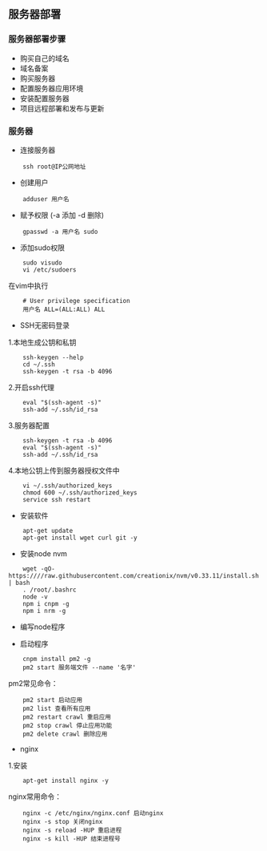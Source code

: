 ## 服务器部署

### 服务器部署步骤

- 购买自己的域名
- 域名备案
- 购买服务器
- 配置服务器应用环境
- 安装配置服务器
- 项目远程部署和发布与更新

### 服务器

- 连接服务器
```
    ssh root@IP公网地址
```

- 创建用户
```
    adduser 用户名
```

- 赋予权限 (-a 添加 -d 删除)
```
    gpasswd -a 用户名 sudo
```

- 添加sudo权限
```
    sudo visudo
    vi /etc/sudoers
```
在vim中执行
```
    # User privilege specification
    用户名 ALL=(ALL:ALL) ALL
```

- SSH无密码登录

1.本地生成公钥和私钥
```
    ssh-keygen --help
    cd ~/.ssh
    ssh-keygen -t rsa -b 4096
```

2.开启ssh代理
```
    eval "$(ssh-agent -s)"
    ssh-add ~/.ssh/id_rsa
```

3.服务器配置
```
    ssh-keygen -t rsa -b 4096
    eval "$(ssh-agent -s)"
    ssh-add ~/.ssh/id_rsa
```

4.本地公钥上传到服务器授权文件中
```
    vi ~/.ssh/authorized_keys
    chmod 600 ~/.ssh/authorized_keys
    service ssh restart
```

- 安装软件
```
    apt-get update
    apt-get install wget curl git -y
```

- 安装node
nvm
```
    wget -qO- https:////raw.githubusercontent.com/creationix/nvm/v0.33.11/install.sh | bash
    . /root/.bashrc
    node -v
    npm i cnpm -g
    npm i nrm -g
```

- 编写node程序

- 启动程序
```
    cnpm install pm2 -g
    pm2 start 服务端文件 --name '名字'
```
pm2常见命令：
```
    pm2 start 启动应用
    pm2 list 查看所有应用
    pm2 restart crawl 重启应用
    pm2 stop crawl 停止应用功能
    pm2 delete crawl 删除应用
```

- nginx

1.安装
```
    apt-get install nginx -y
```

nginx常用命令：
```
    nginx -c /etc/nginx/nginx.conf 启动nginx
    nginx -s stop 关闭nginx
    nginx -s reload -HUP 重启进程
    nginx -s kill -HUP 结束进程号
```